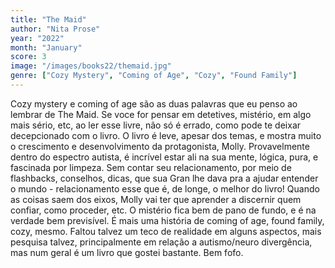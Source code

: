 ```yaml
---
title: "The Maid"
author: "Nita Prose"
year: "2022"
month: "January"
score: 3
image: "/images/books22/themaid.jpg"
genre: ["Cozy Mystery", "Coming of Age", "Cozy", "Found Family"]
---
```


Cozy mystery e coming of age são as duas palavras que eu penso ao lembrar de The Maid. Se voce for pensar em detetives, mistério, em algo mais sério, etc, ao ler esse livre, não só é errado, como pode te deixar decepcionado com o livro. O livro é leve, apesar dos temas, e mostra muito o crescimento e desenvolvimento da protagonista, Molly. Provavelmente dentro do espectro autista, é incrível estar ali na sua mente, lógica, pura, e fascinada por limpeza. Sem contar seu relacionamento, por meio de flashbacks, conselhos, dicas, que sua Gran lhe dava pra a ajudar entender o mundo - relacionamento esse que é, de longe, o melhor do livro! Quando as coisas saem dos eixos, Molly vai ter que aprender a discernir quem confiar, como proceder, etc. O mistério fica bem de pano de fundo, e é na verdade bem previsível. É mais uma história de coming of age, found family, cozy, mesmo. Faltou talvez um teco de realidade em alguns aspectos, mais pesquisa talvez, principalmente em relação a autismo/neuro divergência, mas num geral é um livro que gostei bastante. Bem fofo.
